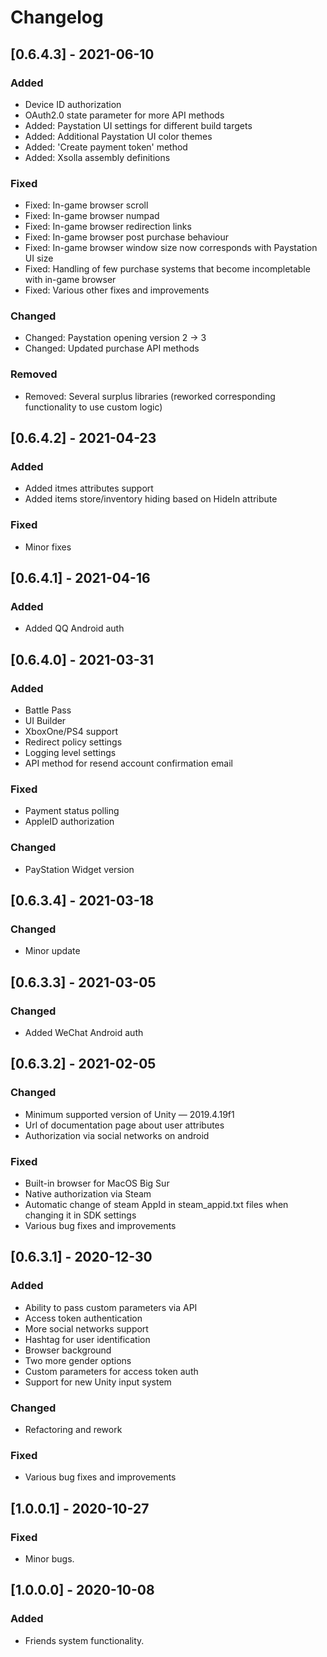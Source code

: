 # Changelog
## [0.6.4.3] - 2021-06-10
### Added
- Device ID authorization
- OAuth2.0 state parameter for more API methods
- Added: Paystation UI settings for different build targets
- Added: Additional Paystation UI color themes
- Added: 'Create payment token' method
- Added: Xsolla assembly definitions
### Fixed
- Fixed: In-game browser scroll
- Fixed: In-game browser numpad
- Fixed: In-game browser redirection links
- Fixed: In-game browser post purchase behaviour
- Fixed: In-game browser window size now corresponds with Paystation UI size
- Fixed: Handling of few purchase systems that become incompletable with in-game browser
- Fixed: Various other fixes and improvements
### Changed
- Changed: Paystation opening version 2 -> 3
- Changed: Updated purchase API methods
### Removed
- Removed: Several surplus libraries (reworked corresponding functionality to use custom logic)

## [0.6.4.2] - 2021-04-23
### Added
- Added itmes attributes support
- Added items store/inventory hiding based on HideIn attribute
### Fixed
- Minor fixes

## [0.6.4.1] - 2021-04-16
### Added
- Added QQ Android auth

## [0.6.4.0] - 2021-03-31
### Added
- Battle Pass
- UI Builder
- XboxOne/PS4 support
- Redirect policy settings
- Logging level settings
- API method for resend account confirmation email
### Fixed
 - Payment status polling
 - AppleID authorization
### Changed
- PayStation Widget version

## [0.6.3.4] - 2021-03-18
### Changed
- Minor update

## [0.6.3.3] - 2021-03-05
### Changed
- Added WeChat Android auth

## [0.6.3.2] - 2021-02-05
### Changed
- Minimum supported version of Unity — 2019.4.19f1
- Url of documentation page about user attributes
- Authorization via social networks on android

### Fixed
- Built-in browser for MacOS Big Sur
- Native authorization via Steam
- Automatic change of steam AppId in steam_appid.txt files when changing it in SDK settings
- Various bug fixes and improvements

## [0.6.3.1] - 2020-12-30
### Added
- Ability to pass custom parameters via API
- Access token authentication
- More social networks support
- Hashtag for user identification
- Browser background
- Two more gender options
- Custom parameters for access token auth
- Support for new Unity input system

### Changed
- Refactoring and rework

### Fixed
- Various bug fixes and improvements

## [1.0.0.1] - 2020-10-27 

### Fixed
- Minor bugs.

## [1.0.0.0] - 2020-10-08 

### Added 
- Friends system functionality.